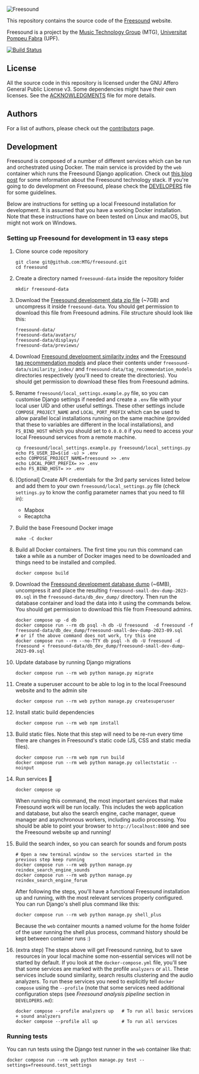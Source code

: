 ![Freesound](freesound/static/bw-frontend/public/logos/logo-text.svg)

This repository contains the source code of the [Freesound](https://freesound.org) website.

Freesound is a project by the [Music Technology Group](http://www.mtg.upf.edu) (MTG), [Universitat Pompeu Fabra](http://upf.edu) (UPF).

[![Build Status](https://github.com/MTG/freesound/actions/workflows/unit-tests.yml/badge.svg)](https://github.com/MTG/freesound/actions/workflows/unit-tests.yml)


## License

All the source code in this repository is licensed under the GNU Affero General Public License v3.
Some dependencies might have their own licenses.
See the [ACKNOWLEDGMENTS](ACKNOWLEDGMENTS) file for more details.


## Authors

For a list of authors, please check out the [contributors](https://github.com/MTG/freesound/graphs/contributors) page.


## Development

Freesound is composed of a number of different services which can be run and orchestrated using Docker. The main service is provided by the `web` container which runs the Freesound Django application. Check out [this blog post](https://opensource.creativecommons.org/blog/entries/freesound-intro/) for some information about the Freesound technology stack. If you're going to do development on Freesound, please check the [DEVELOPERS](https://github.com/MTG/freesound/blob/master/DEVELOPERS.md) file for some guidelines.

Below are instructions for setting up a local Freesound installation for development. It is assumed that you have a working Docker installation. Note that these instructions have on been tested on Linux and macOS, but might not work on Windows.


### Setting up Freesound for development in 13 easy steps

1. Clone source code repository
    
       git clone git@github.com:MTG/freesound.git
       cd freesound

2. Create a directory named `freesound-data` inside the repository folder

       mkdir freesound-data

3. Download the [Freesound development data zip file](https://drive.google.com/file/d/1c6w01tE4dIt8lEMMmK5aBEGV40oqe9vi/view?usp=share_link) (~7GB) and uncompress it inside `freesound-data`. You should get permission to download this file from Freesound admins. File structure should look like this:

       freesound-data/
       freesound-data/avatars/
       freesound-data/displays/
       freesound-data/previews/

4. Download [Freesound development similarity index](https://drive.google.com/file/d/1ydJUUXbQZbHrva4UZd3C05wDcOXI7v1m/view?usp=sharing) and the [Freesound tag recommendation models](https://drive.google.com/file/d/1snaktMysCXdThWKkYuKWoGc_Hk2BElmz/view?usp=sharing) and place their contents under `freesound-data/similarity_index/` and `freesound-data/tag_recommendation_models` directories respectively (you'll need to create the directories). You should get permission to download these files from Freesound admins.

5. Rename `freesound/local_settings.example.py` file, so you can customise Django settings if needed and create a `.env` file with your local user UID and other useful settings. These other settings include `COMPOSE_PROJECT_NAME` and `LOCAL_PORT_PREFIX` which can be used to allow parallel local installations running on the same machine (provided that these to variables are different in the local installations), and `FS_BIND_HOST` which you should set to `0.0.0.0` if you need to access your local Freesound services from a remote machine.

       cp freesound/local_settings.example.py freesound/local_settings.py
       echo FS_USER_ID=$(id -u) > .env
       echo COMPOSE_PROJECT_NAME=freesound >> .env
       echo LOCAL_PORT_PREFIX= >> .env
       echo FS_BIND_HOST= >> .env

6. [Optional] Create API credentials for the 3rd party services listed below and add them to your own `freesound/local_settings.py` file (check `settings.py` to know the config parameter names that you need to fill in):

   * Mapbox
   * Recaptcha 

7. Build the base Freesound Docker image

       make -C docker

8. Build all Docker containers. The first time you run this command can take a while as a number of Docker images need to be downloaded and things need to be installed and compiled. 

       docker compose build

9. Download the [Freesound development database dump](https://drive.google.com/file/d/11z9s8GyYkVlmWdEsLSwUuz0AjZ8cEvGy/view?usp=share_link) (~6MB), uncompress it and place the resulting `freesound-small-dev-dump-2023-09.sql` in the `freesound-data/db_dev_dump/` directory. Then run the database container and load the data into it using the commands below. You should get permission to download this file from Freesound admins.

       docker compose up -d db
       docker compose run --rm db psql -h db -U freesound  -d freesound -f freesound-data/db_dev_dump/freesound-small-dev-dump-2023-09.sql
       # or if the above command does not work, try this one 
       docker compose run --rm --no-TTY db psql -h db -U freesound -d freesound < freesound-data/db_dev_dump/freesound-small-dev-dump-2023-09.sql

10. Update database by running Django migrations

        docker compose run --rm web python manage.py migrate

11. Create a superuser account to be able to log in to the local Freesound website and to the admin site

        docker compose run --rm web python manage.py createsuperuser

12. Install static build dependencies

        docker compose run --rm web npm install

13. Build static files. Note that this step will need to be re-run every time there are changes in Freesound's static code (JS, CSS and static media files).

        docker compose run --rm web npm run build
        docker compose run --rm web python manage.py collectstatic --noinput

14. Run services 🎉

        docker compose up

    When running this command, the most important services that make Freesound work will be run locally.
    This includes the web application and database, but also the search engine, cache manager, queue manager and asynchronous workers, including audio processing. 
    You should be able to point your browser to `http://localhost:8000` and see the Freesound website up and running!

15. Build the search index, so you can search for sounds and forum posts

        # Open a new terminal window so the services started in the previous step keep running
        docker compose run --rm web python manage.py reindex_search_engine_sounds
        docker compose run --rm web python manage.py reindex_search_engine_forum

    After following the steps, you'll have a functional Freesound installation up and running, with the most relevant services properly configured. 
    You can run Django's shell plus command like this:

        docker compose run --rm web python manage.py shell_plus

    Because the `web` container mounts a named volume for the home folder of the user running the shell plus process, command history should be kept between container runs :)

16. (extra step) The steps above will get Freesound running, but to save resources in your local machine some non-essential services will not be started by default. If you look at the `docker-compose.yml` file, you'll see that some services are marked with the profile `analyzers` or `all`. These services include sound similarity, search results clustering and the audio analyzers. To run these services you need to explicitly tell `docker compose` using the `--profile` (note that some services need additional configuration steps (see *Freesound analysis pipeline* section in `DEVELOPERS.md`):

        docker compose --profile analyzers up   # To run all basic services + sound analyzers
        docker compose --profile all up         # To run all services


### Running tests

You can run tests using the Django test runner in the `web` container like that:

    docker compose run --rm web python manage.py test --settings=freesound.test_settings
